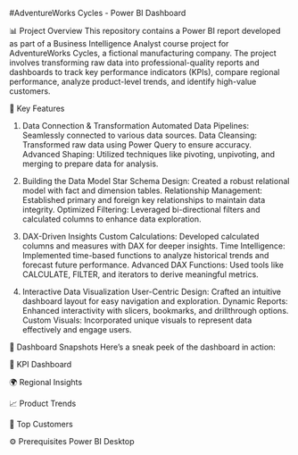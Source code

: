 #AdventureWorks Cycles - Power BI Dashboard

📊 Project Overview
This repository contains a Power BI report developed as part of a Business Intelligence Analyst course project for AdventureWorks Cycles, a fictional manufacturing company. The project involves transforming raw data into professional-quality reports and dashboards to track key performance indicators (KPIs), compare regional performance, analyze product-level trends, and identify high-value customers.

🚀 Key Features
1. Data Connection & Transformation
Automated Data Pipelines: Seamlessly connected to various data sources.
Data Cleansing: Transformed raw data using Power Query to ensure accuracy.
Advanced Shaping: Utilized techniques like pivoting, unpivoting, and merging to prepare data for analysis.

2. Building the Data Model
Star Schema Design: Created a robust relational model with fact and dimension tables.
Relationship Management: Established primary and foreign key relationships to maintain data integrity.
Optimized Filtering: Leveraged bi-directional filters and calculated columns to enhance data exploration.

3. DAX-Driven Insights
Custom Calculations: Developed calculated columns and measures with DAX for deeper insights.
Time Intelligence: Implemented time-based functions to analyze historical trends and forecast future performance.
Advanced DAX Functions: Used tools like CALCULATE, FILTER, and iterators to derive meaningful metrics.

4. Interactive Data Visualization
User-Centric Design: Crafted an intuitive dashboard layout for easy navigation and exploration.
Dynamic Reports: Enhanced interactivity with slicers, bookmarks, and drillthrough options.
Custom Visuals: Incorporated unique visuals to represent data effectively and engage users.

📸 Dashboard Snapshots
Here’s a sneak peek of the dashboard in action:

🌟 KPI Dashboard

🌍 Regional Insights

📈 Product Trends

👥 Top Customers

⚙️ Prerequisites
    Power BI Desktop
